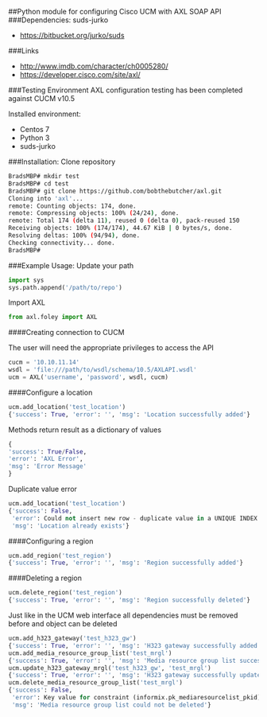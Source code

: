 ##Python module for configuring Cisco UCM with AXL SOAP API
###Dependencies:
 suds-jurko
 - https://bitbucket.org/jurko/suds

###Links
 - http://www.imdb.com/character/ch0005280/ 
 - https://developer.cisco.com/site/axl/

###Testing Environment
AXL configuration testing has been completed against CUCM v10.5

Installed environment:
 - Centos 7
 - Python 3
 - suds-jurko

###Installation:
Clone repository
```bash
BradsMBP# mkdir test
BradsMBP# cd test
BradsMBP# git clone https://github.com/bobthebutcher/axl.git
Cloning into 'axl'...
remote: Counting objects: 174, done.
remote: Compressing objects: 100% (24/24), done.
remote: Total 174 (delta 11), reused 0 (delta 0), pack-reused 150
Receiving objects: 100% (174/174), 44.67 KiB | 0 bytes/s, done.
Resolving deltas: 100% (94/94), done.
Checking connectivity... done.
BradsMBP#
```

###Example Usage:
Update your path
```python
import sys
sys.path.append('/path/to/repo')
```

Import AXL
```python
from axl.foley import AXL
```

####Creating connection to CUCM

The user will need the appropriate privileges to access the API
```python
cucm = '10.10.11.14'
wsdl = 'file:///path/to/wsdl/schema/10.5/AXLAPI.wsdl'
ucm = AXL('username', 'password', wsdl, cucm)
```

####Configure a location
```python
ucm.add_location('test_location')
{'success': True, 'error': '', 'msg': 'Location successfully added'}
```

Methods return result as a dictionary of values
```python
{
'success': True/False, 
'error': 'AXL Error', 
'msg': 'Error Message'
}
```

Duplicate value error
```python
ucm.add_location('test_location')
{'success': False,
 'error': Could not insert new row - duplicate value in a UNIQUE INDEX column (Unique Index:).,
 'msg': 'Location already exists'}
```

####Configuring a region
```python
ucm.add_region('test_region')
{'success': True, 'error': '', 'msg': 'Region successfully added'}
```

####Deleting a region
```python
ucm.delete_region('test_region')
{'success': True, 'error': '', 'msg': 'Region successfully deleted'}
```

Just like in the UCM web interface all dependencies must be removed before and object can be deleted
```python
ucm.add_h323_gateway('test_h323_gw')
{'success': True, 'error': '', 'msg': 'H323 gateway successfully added'}
ucm.add_media_resource_group_list('test_mrgl')
{'success': True, 'error': '', 'msg': 'Media resource group list successfully added'}
ucm.update_h323_gateway_mrgl('test_h323_gw', 'test_mrgl')
{'success': True, 'error': '', 'msg': 'H323 gateway successfully updated'}
ucm.delete_media_resource_group_list('test_mrgl')
{'success': False,
 'error': Key value for constraint (informix.pk_mediaresourcelist_pkid) is still being referenced.,
 'msg': 'Media resource group list could not be deleted'}
```
